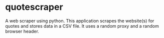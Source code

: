 # quotescraper
A web scraper using python. This application scrapes the website(s) for quotes and stores data in a CSV file. It uses a random proxy and a random browser header.

